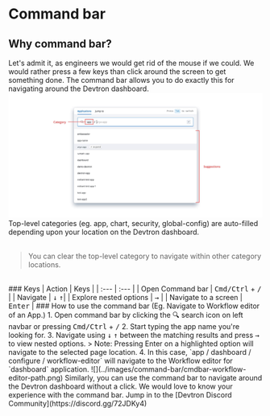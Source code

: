 # Command bar
## Why command bar?
Let's admit it, as engineers we would get rid of the mouse if we could. We would rather press a few keys than click around the screen to get something done.
The command bar allows you to do exactly this for navigating around the Devtron dashboard.
![](../images/command-bar/command-bar-parts.jpg)
<br>
Top-level categories (eg. app, chart, security, global-config) are auto-filled depending upon your location on the Devtron dashboard.
<br><br>
> You can clear the top-level category to navigate within other category locations.
<br>
### Keys
| Action | Keys |
| :--- | :--- |
| Open Command bar | <kbd>Cmd/Ctrl</kbd> + <kbd>/</kbd> |
| Navigate | <kbd>&#8595;</kbd> <kbd>&#8593;</kbd>|
| Explore nested options | <kbd>&#8594;</kbd> |
| Navigate to a screen | <kbd>Enter</kbd> |
### How to use the command bar (Eg. Navigate to Workflow editor of an App.)
1. Open command bar by clicking the 🔍 search icon on left navbar or pressing <kbd>Cmd/Ctrl</kbd> + <kbd>/</kbd>
2. Start typing the app name you're looking for.
3. Navigate using <kbd>↓</kbd> <kbd>↑</kbd> between the matching results and press <kbd>→</kbd> to view nested options.
> Note: Pressing Enter on a highlighted option will navigate to the selected page location.
4. In this case, `app / dashboard / configure / workflow-editor` will navigate to the Workflow editor for `dashboard` application.
![](../images/command-bar/cmdbar-workflow-editor-path.png)
Similarly, you can use the command bar to navigate around the Devtron dashboard without a click.
We would love to know your experience with the command bar. Jump in to the [Devtron Discord Community](https://discord.gg/72JDKy4)